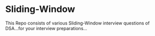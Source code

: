 # Sliding-Window
This Repo consists of various Sliding-Window interview questions of DSA...for your interview preparations...
